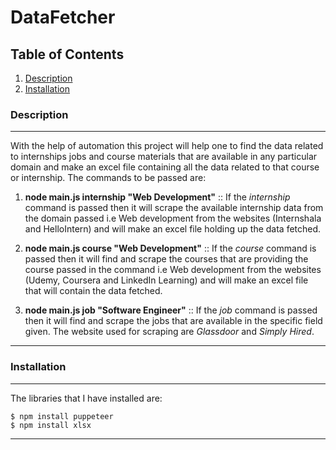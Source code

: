 # DataFetcher
## Table of Contents
1. [Description](#description)
2. [Installation](#installation)

### Description
***
With the help of automation this project will help one to find the data related to internships jobs and course materials that are available in any particular domain and make an excel file containing all the data related to that course or internship. The commands to be passed are:
1. **node main.js internship "Web Development"**  :: If the *internship* command is passed then it will scrape the available internship data from the domain passed i.e Web development from the websites (Internshala and HelloIntern) and will make an excel file holding up the data fetched.

2. **node main.js course "Web Development"**  :: If the *course* command is passed then it will find and scrape the courses that are providing the course passed in the command i.e Web development from the websites (Udemy, Coursera and LinkedIn Learning) and will make an excel file that will contain the data fetched.

3. **node main.js job "Software Engineer"**  :: If the *job* command is passed then it will find and scrape the jobs that are available in the specific field given. The website used for scraping are *Glassdoor* and *Simply Hired*.
***

### Installation
***
The libraries that I have installed are:
```
$ npm install puppeteer
$ npm install xlsx
```
***
